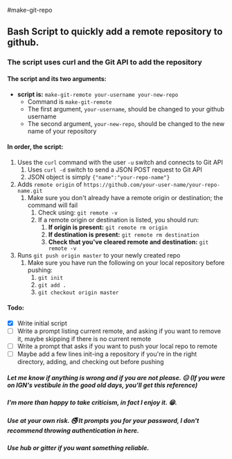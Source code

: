 #make-git-repo

## Bash Script to quickly add a remote repository to github.

### The script uses curl and the Git API to add the repository

#### The script and its two arguments:
- **script is:** `make-git-remote your-username your-new-repo`
	* Command is `make-git-remote`
	* The first argument, `your-username`, should be changed to your github username
	* The second argument, `your-new-repo`, should be changed to the new name of your repository

#### In order, the script:
1. Uses the `curl` command with the user `-u` switch and connects to Git API
	1. Uses `curl -d` switch to send a JSON POST request to Git API
	2. JSON object is simply `{"name":"your-repo-name"}`
2. Adds `remote origin` of `https://github.com/your-user-name/your-repo-name.git`
	1. Make sure you don't already have a remote origin or destination; the command will fail
		1. Check using: `git remote -v`
		2. If a remote origin or destination is listed, you should run:
			1. **If origin is present:** `git remote rm origin`
			2. **If destination is present:** `git remote rm destination`
			3. **Check that you've cleared remote and destination:** `git remote -v`
3. Runs `git push origin master` to your newly created repo
	1. Make sure you have run the following on your local repository before pushing:
		1. `git init`
		2. `git add .`
		3. `git checkout origin master`

#### Todo:
- [x] Write initial script
- [ ] Write a prompt listing current remote, and asking if you want to remove it, maybe skipping if there is no current remote
- [ ] Write a prompt that asks if you want to push your local repo to remote
- [ ] Maybe add a few lines init-ing a repository if you're in the right directory, adding, and checking out before pushing 
 
##### Let me know if anything is wrong and if you are not please. :expressionless: (If you were on IGN's vestibule in the good old days, you'll get this reference)
##### I'm more than happy to take criticism, in fact I enjoy it. :grin:.
##### Use at your own risk. :no_smoking: It prompts you for your password, I don't recommend throwing authentication in here.
##### Use hub or gitter if you want something reliable.
